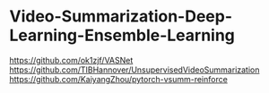 # Video-Summarization-Deep-Learning-Ensemble-Learning
https://github.com/ok1zjf/VASNet
https://github.com/TIBHannover/UnsupervisedVideoSummarization
https://github.com/KaiyangZhou/pytorch-vsumm-reinforce
